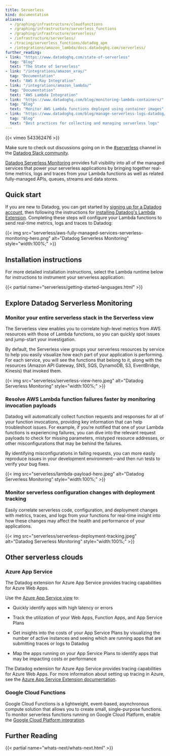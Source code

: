 ```yaml
---
title: Serverless
kind: documentation
aliases:
  - /graphing/infrastructure/cloudfunctions
  - /graphing/infrastructure/serverless_functions
  - /graphing/infrastructure/serverless/
  - /infrastructure/serverless/
  - /tracing/serverless_functions/datadog_apm
  - /integrations/amazon_lambda/docs.datadoghq.com/serverless/
further_reading:
- link: "https://www.datadoghq.com/state-of-serverless"
  tag: "Blog"
  text: "The State of Serverless"
- link: "/integrations/amazon_xray/"
  tag: "Documentation"
  text: "AWS X-Ray Integration"
- link: "/integrations/amazon_lambda/"
  tag: "Documentation"
  text: "AWS Lambda Integration"
- link: "https://www.datadoghq.com/blog/monitoring-lambda-containers/"
  tag: "Blog"
  text: "Monitor AWS Lambda functions deployed using container images"
- link: "https://www.datadoghq.com/blog/manage-serverless-logs-datadog/"
  tag: "Blog"
  text: "Best practices for collecting and managing serverless logs"
---
```


{{< vimeo 543362476 >}}

<div class="alert alert-info">Make sure to check out discussions going on in the <a href="https://datadoghq.slack.com/archives/CFDPB83M4">#serverless</a> channel in the <a href="https://chat.datadoghq.com/">Datadog Slack community</a>.</div>

[Datadog Serverless Monitoring][1] provides full visibility into all of the managed services that power your serverless applications by bringing together real-time metrics, logs and traces from your Lambda functions as well as related fully-managed APIs, queues, streams and data stores.

## Quick start

If you are new to Datadog, you can get started by [signing up for a Datadog account][5], then following the instructions for [installing Datadog's Lambda Extension][6]. Completing these steps will configure your Lambda functions to send real-time metrics, logs and traces to Datadog:

{{< img src="serverless/aws-fully-managed-services-serverless-monitoring-hero.png" alt="Datadog Serverless Monitoring"  style="width:100%;" >}}

## Installation instructions

For more detailed installation instructions, select the Lambda runtime below for instructions to instrument your serverless application:

{{< partial name="serverless/getting-started-languages.html" >}}

## Explore Datadog Serverless Monitoring

### Monitor your entire serverless stack in the Serverless view

The Serverless view enables you to correlate high-level metrics from AWS resources with those of Lambda functions, so you can quickly spot issues and jump-start your investigation. 

By default, the Serverless view groups your serverless resources by service to help you easily visualize how each part of your application is performing. For each service, you will see the functions that belong to it, along with the resources (Amazon API Gateway, SNS, SQS, DynamoDB, S3, EventBridge, Kinesis) that invoked them.

{{< img src="serverless/serverless-view-hero.jpeg" alt="Datadog Serverless Monitoring"  style="width:100%;" >}}

### Resolve AWS Lambda function failures faster by monitoring invocation payloads

Datadog will automatically collect function requests and responses for all of your function invocations, providing key information that can help troubleshoot issues. For example, if you’re notified that one of your Lambda functions is experiencing failures, you can dive into the relevant request payloads to check for missing parameters, mistyped resource addresses, or other misconfigurations that may be behind the failures.

By identifying misconfigurations in failing requests, you can more easily reproduce issues in your development environment—and then run tests to verify your bug fixes.

{{< img src="serverless/lambda-payload-hero.jpeg" alt="Datadog Serverless Monitoring"  style="width:100%;" >}}

### Monitor serverless configuration changes with deployment tracking

Easily correlate serverless code, configuration, and deployment changes with metrics, traces, and logs from your functions for real-time insight into how these changes may affect the health and performance of your applications.

{{< img src="serverless/serverless-deployment-tracking.jpeg" alt="Datadog Serverless Monitoring"  style="width:100%;" >}}

## Other serverless clouds

### Azure App Service

The Datadog extension for Azure App Service provides tracing capabilities for Azure Web Apps. 

Use the [Azure App Service view][2] to:

- Quickly identify apps with high latency or errors

- Track the utilization of your Web Apps, Function Apps, and App Service Plans

- Get insights into the costs of your App Service Plans by visualizing the number of active instances and seeing which are running apps that are submitting traces or logs to Datadog

- Map the apps running on your App Service Plans to identify apps that may be impacting costs or performance

The Datadog extension for Azure App Service provides tracing capabilities for Azure Web Apps. For more information about setting up tracing in Azure, see the [Azure App Service Extension documentation][3].

### Google Cloud Functions

Google Cloud Functions is a lightweight, event-based, asynchronous compute solution that allows you to create small, single-purpose functions. To monitor serverless functions running on Google Cloud Platform, enable the [Google Cloud Platform integration][4].

## Further Reading

{{< partial name="whats-next/whats-next.html" >}}

[1]: http://app.datadoghq.com/functions
[2]: https://app.datadoghq.com/functions?cloud=azure&config_serverless-azure-app=true&group=service
[3]: /infrastructure/serverless/azure_app_services/#overview
[4]: /integrations/google_cloud_platform/
[5]: https://app.datadoghq.com/signup/
[6]: https://app.datadoghq.com/signup/agent#lambda